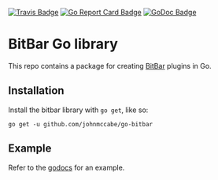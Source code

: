 [![Travis Badge]][Travis]
[![Go Report Card Badge]][Go Report Card]
[![GoDoc Badge]][GoDoc]

# BitBar Go library

This repo contains a package for creating [BitBar](https://github.com/matryer/bitbar) plugins in Go.

## Installation

Install the bitbar library with `go get`, like so:
```
go get -u github.com/johnmccabe/go-bitbar
```

## Example

Refer to the [godocs](https://godoc.org/github.com/johnmccabe/bitbar) for an example.

[Travis]: https://travis-ci.org/johnmccabe/bitbar
[Travis Badge]: https://travis-ci.org/johnmccabe/bitbar.svg?branch=master
[Go Report Card]: https://goreportcard.com/report/github.com/johnmccabe/bitbar
[Go Report Card Badge]: https://goreportcard.com/badge/github.com/johnmccabe/bitbar
[GoDoc]: https://godoc.org/github.com/johnmccabe/bitbar
[GoDoc Badge]: https://godoc.org/github.com/johnmccabe/bitbar?status.svg
